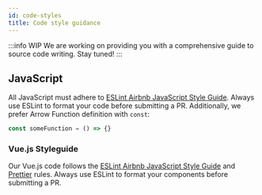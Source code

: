 ```yaml
---
id: code-styles
title: Code style guidance
---
```


:::info WIP
We are working on providing you with a comprehensive guide to source code writing. Stay tuned!
:::

## JavaScript

All JavaScript must adhere to [ESLint Airbnb JavaScript Style Guide](#https://github.com/airbnb/javascript#types).
Always use ESLint to format your code before submitting a PR. Additionally, we prefer Arrow Function definition with `const`:

```javascript
const someFunction = () => {}
```

### Vue.js Styleguide

Our Vue.js code follows the [ESLint Airbnb JavaScript Style Guide](#https://github.com/airbnb/javascript#types) and [Prettier](https://prettier.io/) rules. Always use ESLint to format your components before submitting a PR.

